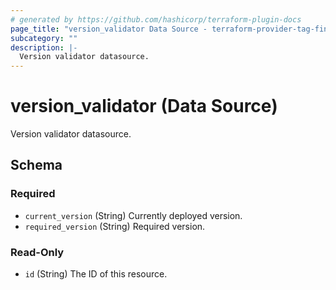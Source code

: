 ```yaml
---
# generated by https://github.com/hashicorp/terraform-plugin-docs
page_title: "version_validator Data Source - terraform-provider-tag-finder"
subcategory: ""
description: |-
  Version validator datasource.
---
```


# version_validator (Data Source)

Version validator datasource.



<!-- schema generated by tfplugindocs -->
## Schema

### Required

- `current_version` (String) Currently deployed version.
- `required_version` (String) Required version.

### Read-Only

- `id` (String) The ID of this resource.
